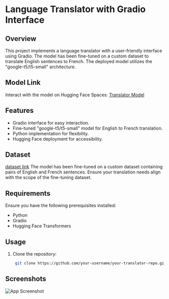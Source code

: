 # Language Translator with Gradio Interface

## Overview

This project implements a language translator with a user-friendly interface using Gradio. The model has been fine-tuned on a custom dataset to translate English sentences to French. The deployed model utilizes the "google-t5/t5-small" architecture.

## Model Link

Interact with the model on Hugging Face Spaces: [Translator Model](https://huggingface.co/spaces/suriya7/English-French)

## Features

- Gradio interface for easy interaction.
- Fine-tuned "google-t5/t5-small" model for English to French translation.
- Python implementation for flexibility.
- Hugging Face deployment for accessibility.

## Dataset

[dataset link](https://huggingface.co/datasets/opus_books)
The model has been fine-tuned on a custom dataset containing pairs of English and French sentences. Ensure your translation needs align with the scope of the fine-tuning dataset.


## Requirements

Ensure you have the following prerequisites installed:

- Python
- Gradio
- Hugging Face Transformers

## Usage

1. Clone the repository:

   ```bash
    git clone https://github.com/your-username/your-translator-repo.git
   
## Screenshots

![App Screenshot](language_translatorapp.png)
